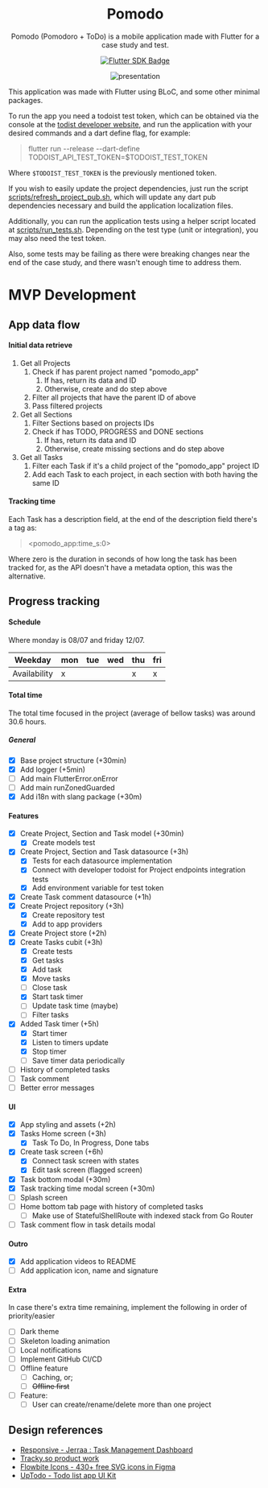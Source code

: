 <h1 align="center">Pomodo</h1>

<div align="center">

Pomodo (Pomodoro + ToDo) is a mobile application made with Flutter for a case study and test.

[![Flutter SDK Badge](https://img.shields.io/badge/SDK-Flutter-blue)](https://flutter.dev/docs)

![presentation](https://github.com/user-attachments/assets/6ee40da6-7af5-468a-a539-c7c751b00086)

</div>

This application was made with Flutter using BLoC, and some other minimal packages.

To run the app you need a todoist test token, which can be obtained via the console at the [todist developer website](https://developer.todoist.com/), and run the application with your desired commands and a dart define flag, for example:

> flutter run --release --dart-define TODOIST_API_TEST_TOKEN=$TODOIST_TEST_TOKEN

Where `$TODOIST_TEST_TOKEN` is the previously mentioned token.

If you wish to easily update the project dependencies, just run the script [scripts/refresh_project_pub.sh](./scripts/refresh_project_pub.sh), which will update any dart pub dependencies necessary and build the application localization files.

Additionally, you can run the application tests using a helper script located at [scripts/run_tests.sh](./scripts/run_tests.sh). Depending on the test type (unit or integration), you may also need the test token.

Also, some tests may be failing as there were breaking changes near the end of the case study, and there wasn't enough time to address them.

# MVP Development

## App data flow

#### Initial data retrieve

1. Get all Projects
   1. Check if has parent project named "pomodo_app"
      1. If has, return its data and ID
      2. Otherwise, create and do step above
   2. Filter all projects that have the parent ID of above
   3. Pass filtered projects
2. Get all Sections
   1. Filter Sections based on projects IDs
   2. Check if has TODO, PROGRESS and DONE sections
      1. If has, return its data and ID
      2. Otherwise, create missing sections and do step above
3. Get all Tasks
   1. Filter each Task if it's a child project of the "pomodo_app" project ID
   2. Add each Task to each project, in each section with both having the same ID

#### Tracking time

Each Task has a description field, at the end of the description field there's a tag as:

> <pomodo_app:time_s:0>

Where zero is the duration in seconds of how long the task has been tracked for, as the API doesn't have a metadata option, this was the alternative.

## Progress tracking

#### Schedule

Where monday is 08/07 and friday 12/07.

| Weekday      | mon | tue | wed | thu | fri |
| ------------ | --- | --- | --- | --- | --- |
| Availability | x   |     |     | x   | x   |

#### Total time

The total time focused in the project (average of bellow tasks) was around 30.6 hours.

##### General

- [x] Base project structure (+30min)
- [x] Add logger (+5min)
- [ ] Add main FlutterError.onError
- [ ] Add main runZonedGuarded
- [x] Add i18n with slang package (+30m)

#### Features

- [x] Create Project, Section and Task model (+30min)
  - [x] Create models test
- [x] Create Project, Section and Task datasource (+3h)
  - [x] Tests for each datasource implementation
  - [x] Connect with developer todoist for Project endpoints integration tests
  - [x] Add environment variable for test token
- [x] Create Task comment datasource (+1h)
- [x] Create Project repository (+3h)
  - [x] Create repository test
  - [x] Add to app providers
- [x] Create Project store (+2h)
- [x] Create Tasks cubit (+3h)
  - [x] Create tests
  - [x] Get tasks
  - [x] Add task
  - [x] Move tasks
  - [ ] Close task
  - [x] Start task timer
  - [ ] Update task time (maybe)
  - [ ] Filter tasks
- [x] Added Task timer (+5h)
  - [x] Start timer
  - [x] Listen to timers update
  - [x] Stop timer
  - [ ] Save timer data periodically
- [ ] History of completed tasks
- [ ] Task comment
- [ ] Better error messages

#### UI

- [x] App styling and assets (+2h)
- [x] Tasks Home screen (+3h)
  - [x] Task To Do, In Progress, Done tabs
- [x] Create task screen (+6h)
  - [x] Connect task screen with states
  - [x] Edit task screen (flagged screen)
- [x] Task bottom modal (+30m)
- [x] Task tracking time modal screen (+30m)
- [ ] Splash screen
- [ ] Home bottom tab page with history of completed tasks
  - [ ] Make use of StatefulShellRoute with indexed stack from Go Router
- [ ] Task comment flow in task details modal

#### Outro

- [x] Add application videos to README
- [ ] Add application icon, name and signature

#### Extra

In case there's extra time remaining, implement the following in order of priority/easier

- [ ] Dark theme
- [ ] Skeleton loading animation
- [ ] Local notifications
- [ ] Implement GitHub CI/CD
- [ ] Offline feature
  - [ ] Caching, or;
  - [ ] <s>Offline first</s>
- [ ] Feature:
  - [ ] User can create/rename/delete more than one project

## Design references

- [Responsive - Jerraa : Task Management Dashboard](https://dribbble.com/shots/20710151-Responsive-Jerraa-Task-Management-Dashboard)
- [Tracky.so product work](https://dribbble.com/shots/22856193-Tracky-so-product-work)
- [Flowbite Icons - 430+ free SVG icons in Figma](https://www.figma.com/community/file/1253280241668899805)
- [UpTodo - Todo list app UI Kit](https://www.figma.com/community/file/1083383246788717048)
